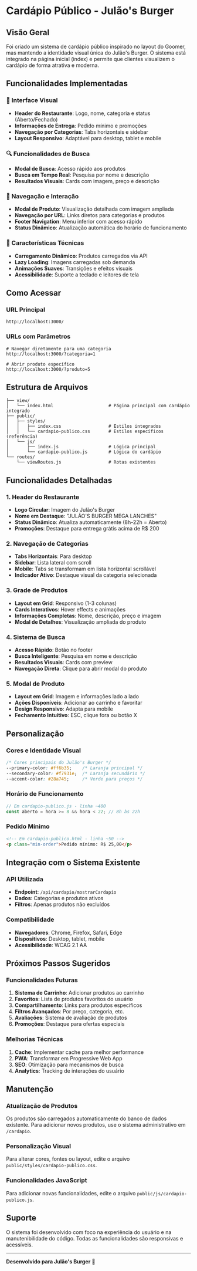# Cardápio Público - Julão's Burger

## Visão Geral

Foi criado um sistema de cardápio público inspirado no layout do Goomer, mas mantendo a identidade visual única do Julão's Burger. O sistema está integrado na página inicial (index) e permite que clientes visualizem o cardápio de forma atrativa e moderna.

## Funcionalidades Implementadas

### 🎨 Interface Visual
- **Header do Restaurante**: Logo, nome, categoria e status (Aberto/Fechado)
- **Informações de Entrega**: Pedido mínimo e promoções
- **Navegação por Categorias**: Tabs horizontais e sidebar
- **Layout Responsivo**: Adaptável para desktop, tablet e mobile

### 🔍 Funcionalidades de Busca
- **Modal de Busca**: Acesso rápido aos produtos
- **Busca em Tempo Real**: Pesquisa por nome e descrição
- **Resultados Visuais**: Cards com imagem, preço e descrição

### 📱 Navegação e Interação
- **Modal de Produto**: Visualização detalhada com imagem ampliada
- **Navegação por URL**: Links diretos para categorias e produtos
- **Footer Navigation**: Menu inferior com acesso rápido
- **Status Dinâmico**: Atualização automática do horário de funcionamento

### 🎯 Características Técnicas
- **Carregamento Dinâmico**: Produtos carregados via API
- **Lazy Loading**: Imagens carregadas sob demanda
- **Animações Suaves**: Transições e efeitos visuais
- **Acessibilidade**: Suporte a teclado e leitores de tela

## Como Acessar

### URL Principal
```
http://localhost:3000/
```

### URLs com Parâmetros
```
# Navegar diretamente para uma categoria
http://localhost:3000/?categoria=1

# Abrir produto específico
http://localhost:3000/?produto=5
```

## Estrutura de Arquivos

```
├── view/
│   └── index.html                     # Página principal com cardápio integrado
├── public/
│   ├── styles/
│   │   ├── index.css                  # Estilos integrados
│   │   └── cardapio-publico.css       # Estilos específicos (referência)
│   └── js/
│       ├── index.js                   # Lógica principal
│       └── cardapio-publico.js        # Lógica do cardápio
└── routes/
    └── viewRoutes.js                  # Rotas existentes
```

## Funcionalidades Detalhadas

### 1. Header do Restaurante
- **Logo Circular**: Imagem do Julão's Burger
- **Nome em Destaque**: "JULÃO'S BURGER MEGA LANCHES"
- **Status Dinâmico**: Atualiza automaticamente (8h-22h = Aberto)
- **Promoções**: Destaque para entrega grátis acima de R$ 200

### 2. Navegação de Categorias
- **Tabs Horizontais**: Para desktop
- **Sidebar**: Lista lateral com scroll
- **Mobile**: Tabs se transformam em lista horizontal scrollável
- **Indicador Ativo**: Destaque visual da categoria selecionada

### 3. Grade de Produtos
- **Layout em Grid**: Responsivo (1-3 colunas)
- **Cards Interativos**: Hover effects e animações
- **Informações Completas**: Nome, descrição, preço e imagem
- **Modal de Detalhes**: Visualização ampliada do produto

### 4. Sistema de Busca
- **Acesso Rápido**: Botão no footer
- **Busca Inteligente**: Pesquisa em nome e descrição
- **Resultados Visuais**: Cards com preview
- **Navegação Direta**: Clique para abrir modal do produto

### 5. Modal de Produto
- **Layout em Grid**: Imagem e informações lado a lado
- **Ações Disponíveis**: Adicionar ao carrinho e favoritar
- **Design Responsivo**: Adapta para mobile
- **Fechamento Intuitivo**: ESC, clique fora ou botão X

## Personalização

### Cores e Identidade Visual
```css
/* Cores principais do Julão's Burger */
--primary-color: #ff6b35;    /* Laranja principal */
--secondary-color: #f7931e;  /* Laranja secundário */
--accent-color: #28a745;     /* Verde para preços */
```

### Horário de Funcionamento
```javascript
// Em cardapio-publico.js - linha ~400
const aberto = hora >= 8 && hora < 22; // 8h às 22h
```

### Pedido Mínimo
```html
<!-- Em cardapio-publico.html - linha ~50 -->
<p class="min-order">Pedido mínimo: R$ 25,00</p>
```

## Integração com o Sistema Existente

### API Utilizada
- **Endpoint**: `/api/cardapio/mostrarCardapio`
- **Dados**: Categorias e produtos ativos
- **Filtros**: Apenas produtos não excluídos

### Compatibilidade
- **Navegadores**: Chrome, Firefox, Safari, Edge
- **Dispositivos**: Desktop, tablet, mobile
- **Acessibilidade**: WCAG 2.1 AA

## Próximos Passos Sugeridos

### Funcionalidades Futuras
1. **Sistema de Carrinho**: Adicionar produtos ao carrinho
2. **Favoritos**: Lista de produtos favoritos do usuário
3. **Compartilhamento**: Links para produtos específicos
4. **Filtros Avançados**: Por preço, categoria, etc.
5. **Avaliações**: Sistema de avaliação de produtos
6. **Promoções**: Destaque para ofertas especiais

### Melhorias Técnicas
1. **Cache**: Implementar cache para melhor performance
2. **PWA**: Transformar em Progressive Web App
3. **SEO**: Otimização para mecanismos de busca
4. **Analytics**: Tracking de interações do usuário

## Manutenção

### Atualização de Produtos
Os produtos são carregados automaticamente do banco de dados existente. Para adicionar novos produtos, use o sistema administrativo em `/cardapio`.

### Personalização Visual
Para alterar cores, fontes ou layout, edite o arquivo `public/styles/cardapio-publico.css`.

### Funcionalidades JavaScript
Para adicionar novas funcionalidades, edite o arquivo `public/js/cardapio-publico.js`.

## Suporte

O sistema foi desenvolvido com foco na experiência do usuário e na manutenibilidade do código. Todas as funcionalidades são responsivas e acessíveis.

---

**Desenvolvido para Julão's Burger** 🍔

